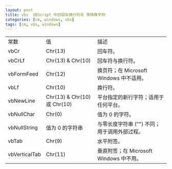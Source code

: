 ```yaml
---
layout: post
title: vbs  VBScript 中的回车换行符号 等特殊字符
categories: [cm, windows, vbs]
tags: [cm, vbs, windows]
---
```


<table>
  <tr>
    <td>常数</td>
    <td>值</td>
    <td>描述</td>
  </tr>
  <tr>
    <td>vbCr</td>
    <td>Chr(13)</td>
    <td>回车符。</td>
  </tr>
  <tr>
    <td>vbCrLf</td>
    <td>Chr(13) & Chr(10)</td>
    <td>回车符与换行符。</td>
  </tr>
  <tr>
    <td>vbFormFeed</td>
    <td>Chr(12)</td>
    <td>换页符；在 Microsoft Windows 中不适用。</td>
  </tr>
  <tr>
    <td>vbLf</td>
    <td>Chr(10)</td>
    <td>换行符。</td>
  </tr>
  <tr>
    <td>vbNewLine</td>
    <td>Chr(13) & Chr(10) 或 Chr(10)</td>
    <td>平台指定的新行字符；适用于任何平台。</td>
  </tr>
  <tr>
    <td>vbNullChar</td>
    <td>Chr(0)</td>
    <td>值为 0 的字符。</td>
  </tr>
  <tr>
    <td>vbNullString</td>
    <td>值为 0 的字符串</td>
    <td>与零长度字符串 ("") 不同；用于调用外部过程。</td>
  </tr>
  <tr>
    <td>vbTab</td>
    <td>Chr(9)</td>
    <td>水平附签。</td>
  </tr>
  <tr>
    <td>vbVerticalTab</td>
    <td>Chr(11)</td>
    <td>垂直附签；在 Microsoft Windows 中不用。</td>
  </tr>
</table>
